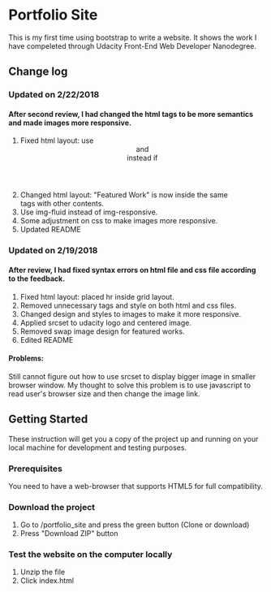 # Portfolio Site
This is my first time using bootstrap to write a website. It shows the work I have compeleted through Udacity Front-End Web Developer Nanodegree. 
## Change log
### Updated on 2/22/2018
#### After second review, I had changed the html tags to be more semantics and made images more responsive.
1. Fixed html layout: use <header> and <section> instead if <div>
2. Changed html layout: "Featured Work" is now inside the same <section> tags with other contents.
3. Use img-fluid instead of img-responsive.
4. Some adjustment on css to make images more responsive.
5. Updated README
### Updated on 2/19/2018
#### After review, I had fixed syntax errors on html file and css file according to the feedback.
1. Fixed html layout: placed hr inside grid layout.
2. Removed unnecessary tags and style on both html and css files.
3. Changed design and styles to images to make it more responsive.
4. Applied srcset to udacity logo and centered image.
5. Removed swap image design for featured works.
6. Edited README
#### Problems:
Still cannot figure out how to use srcset to display bigger image in smaller browser window.
My thought to solve this problem is to use javascript to read user's browser size and then change the image link.
## Getting Started
These instruction will get you a copy of the project up and running on your local machine for development and testing purposes. 
### Prerequisites
You need to have a web-browser that supports HTML5 for full compatibility.
### Download the project
1. Go to /portfolio_site and press the green button (Clone or download)
2. Press "Download ZIP" button
### Test the website on the computer locally
1. Unzip the file
2. Click index.html
